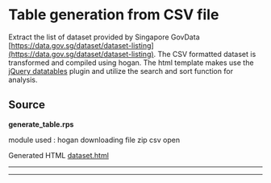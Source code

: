 # Table generation from CSV file

Extract the list of dataset provided by Singapore GovData [https://data.gov.sg/dataset/dataset-listing](https://data.gov.sg/dataset/dataset-listing). The CSV formatted dataset is transformed and compiled using hogan. The html template makes use the [jQuery datatables](https://datatables.net/) plugin and utilize the search and sort function for analysis.

## __Source__

**generate_table.rps**
<script src="https://gist.github.com/wei3hua2/e24c9515541233b35bee60a4c7afb3dd.js?file=generate_table.rps"></script>

module used :
<span class="badge">hogan</span> <span class="badge">downloading</span> <span class="badge">file</span> <span class="badge">zip</span> <span class="badge">csv</span> <span class="badge">open</span>

Generated HTML
<a target="_blank" href="./examples/dataset.html">dataset.html</a>

---
---

